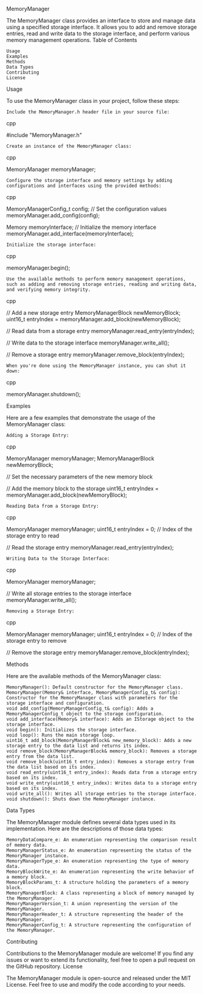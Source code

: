 MemoryManager

The MemoryManager class provides an interface to store and manage data using a specified storage interface. It allows you to add and remove storage entries, read and write data to the storage interface, and perform various memory management operations.
Table of Contents

    Usage
    Examples
    Methods
    Data Types
    Contributing
    License

Usage

To use the MemoryManager class in your project, follow these steps:

    Include the MemoryManager.h header file in your source file:

cpp

#include "MemoryManager.h"

    Create an instance of the MemoryManager class:

cpp

MemoryManager memoryManager;

    Configure the storage interface and memory settings by adding configurations and interfaces using the provided methods:

cpp

MemoryManagerConfig_t config;
// Set the configuration values
memoryManager.add_config(config);

Memory memoryInterface;
// Initialize the memory interface
memoryManager.add_interface(memoryInterface);

    Initialize the storage interface:

cpp

memoryManager.begin();

    Use the available methods to perform memory management operations, such as adding and removing storage entries, reading and writing data, and verifying memory integrity.

cpp

// Add a new storage entry
MemoryManagerBlock newMemoryBlock;
uint16_t entryIndex = memoryManager.add_block(newMemoryBlock);

// Read data from a storage entry
memoryManager.read_entry(entryIndex);

// Write data to the storage interface
memoryManager.write_all();

// Remove a storage entry
memoryManager.remove_block(entryIndex);

    When you're done using the MemoryManager instance, you can shut it down:

cpp

memoryManager.shutdown();

Examples

Here are a few examples that demonstrate the usage of the MemoryManager class:

    Adding a Storage Entry:

cpp

MemoryManager memoryManager;
MemoryManagerBlock newMemoryBlock;

// Set the necessary parameters of the new memory block

// Add the memory block to the storage
uint16_t entryIndex = memoryManager.add_block(newMemoryBlock);

    Reading Data from a Storage Entry:

cpp

MemoryManager memoryManager;
uint16_t entryIndex = 0; // Index of the storage entry to read

// Read the storage entry
memoryManager.read_entry(entryIndex);

    Writing Data to the Storage Interface:

cpp

MemoryManager memoryManager;

// Write all storage entries to the storage interface
memoryManager.write_all();

    Removing a Storage Entry:

cpp

MemoryManager memoryManager;
uint16_t entryIndex = 0; // Index of the storage entry to remove

// Remove the storage entry
memoryManager.remove_block(entryIndex);

Methods

Here are the available methods of the MemoryManager class:

    MemoryManager(): Default constructor for the MemoryManager class.
    MemoryManager(Memory& interface, MemoryManagerConfig_t& config): Constructor for the MemoryManager class with parameters for the storage interface and configuration.
    void add_config(MemoryManagerConfig_t& config): Adds a MemoryManagerConfig_t object to the storage configuration.
    void add_interface(Memory& interface): Adds an IStorage object to the storage interface.
    void begin(): Initializes the storage interface.
    void loop(): Runs the main storage loop.
    uint16_t add_block(MemoryManagerBlock& new_memory_block): Adds a new storage entry to the data list and returns its index.
    void remove_block(MemoryManagerBlock& memory_block): Removes a storage entry from the data list.
    void remove_block(uint16_t entry_index): Removes a storage entry from the data list based on its index.
    void read_entry(uint16_t entry_index): Reads data from a storage entry based on its index.
    void write_entry(uint16_t entry_index): Writes data to a storage entry based on its index.
    void write_all(): Writes all storage entries to the storage interface.
    void shutdown(): Shuts down the MemoryManager instance.

Data Types

The MemoryManager module defines several data types used in its implementation. Here are the descriptions of those data types:

    MemoryDataCompare_e: An enumeration representing the comparison result of memory data.
    MemoryManagerStatus_e: An enumeration representing the status of the MemoryManager instance.
    MemoryManagerType_e: An enumeration representing the type of memory data.
    MemoryBlockWrite_e: An enumeration representing the write behavior of a memory block.
    MemoryBlockParams_t: A structure holding the parameters of a memory block.
    MemoryManagerBlock: A class representing a block of memory managed by the MemoryManager.
    MemoryManagerVersion_t: A union representing the version of the MemoryManager.
    MemoryManagerHeader_t: A structure representing the header of the MemoryManager.
    MemoryManagerConfig_t: A structure representing the configuration of the MemoryManager.

Contributing

Contributions to the MemoryManager module are welcome! If you find any issues or want to extend its functionality, feel free to open a pull request on the GitHub repository.
License

The MemoryManager module is open-source and released under the MIT License. Feel free to use and modify the code according to your needs.